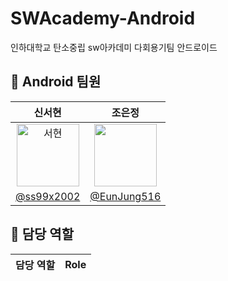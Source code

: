 # SWAcademy-Android 

인하대학교 탄소중립 sw아카데미 다회용기팀 안드로이드

## 👥 Android 팀원
|신서현|조은정|
|:-:|:-:|
|<img width="100px" alt="서현" src="https://avatars.githubusercontent.com/u/70602631?s=400&u=5fe72e42ad68663a69e3459bf9acfcae1033b4fc&v=4">|<img src="https://avatars.githubusercontent.com/u/65918936?v=4" width="100px" />|<img width="100" alt="은정" src="https://github.com/EunJung516">
|[@ss99x2002](https://github.com/ss99x2002)|[@EunJung516](https://github.com/EunJung516)|


## 🌟 담당 역할
|담당 역할|Role|
|:-:|:-:|
